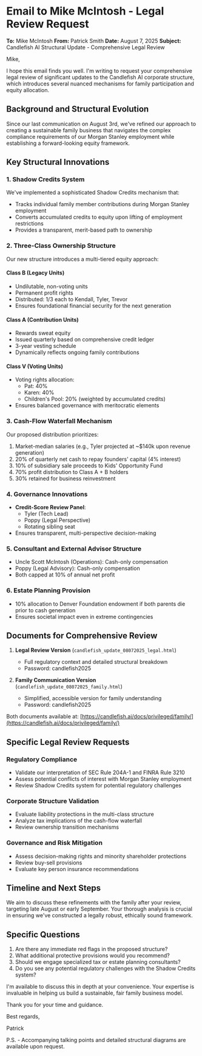 # Email to Mike McIntosh - Legal Review Request

**To:** Mike McIntosh
**From:** Patrick Smith
**Date:** August 7, 2025
**Subject:** Candlefish AI Structural Update - Comprehensive Legal Review

Mike,

I hope this email finds you well. I'm writing to request your comprehensive legal review of significant updates to the Candlefish AI corporate structure, which introduces several nuanced mechanisms for family participation and equity allocation.

## Background and Structural Evolution

Since our last communication on August 3rd, we've refined our approach to creating a sustainable family business that navigates the complex compliance requirements of our Morgan Stanley employment while establishing a forward-looking equity framework.

## Key Structural Innovations

### 1. Shadow Credits System

We've implemented a sophisticated Shadow Credits mechanism that:

- Tracks individual family member contributions during Morgan Stanley employment
- Converts accumulated credits to equity upon lifting of employment restrictions
- Provides a transparent, merit-based path to ownership

### 2. Three-Class Ownership Structure

Our new structure introduces a multi-tiered equity approach:

#### Class B (Legacy Units)

- Undilutable, non-voting units
- Permanent profit rights
- Distributed: 1/3 each to Kendall, Tyler, Trevor
- Ensures foundational financial security for the next generation

#### Class A (Contribution Units)

- Rewards sweat equity
- Issued quarterly based on comprehensive credit ledger
- 3-year vesting schedule
- Dynamically reflects ongoing family contributions

#### Class V (Voting Units)

- Voting rights allocation:
  - Pat: 40%
  - Karen: 40%
  - Children's Pool: 20% (weighted by accumulated credits)
- Ensures balanced governance with meritocratic elements

### 3. Cash-Flow Waterfall Mechanism

Our proposed distribution prioritizes:

1. Market-median salaries (e.g., Tyler projected at ~$140k upon revenue generation)
2. 20% of quarterly net cash to repay founders' capital (4% interest)
3. 10% of subsidiary sale proceeds to Kids' Opportunity Fund
4. 70% profit distribution to Class A + B holders
5. 30% retained for business reinvestment

### 4. Governance Innovations

- **Credit-Score Review Panel**:
  - Tyler (Tech Lead)
  - Poppy (Legal Perspective)
  - Rotating sibling seat
- Ensures transparent, multi-perspective decision-making

### 5. Consultant and External Advisor Structure

- Uncle Scott McIntosh (Operations): Cash-only compensation
- Poppy (Legal Advisory): Cash-only compensation
- Both capped at 10% of annual net profit

### 6. Estate Planning Provision

- 10% allocation to Denver Foundation endowment if both parents die prior to cash generation
- Ensures societal impact even in extreme contingencies

## Documents for Comprehensive Review

1. **Legal Review Version** (`candlefish_update_08072025_legal.html`)
   - Full regulatory context and detailed structural breakdown
   - Password: candlefish2025

2. **Family Communication Version** (`candlefish_update_08072025_family.html`)
   - Simplified, accessible version for family understanding
   - Password: candlefish2025

Both documents available at: [https://candlefish.ai/docs/privileged/family/](https://candlefish.ai/docs/privileged/family/)

## Specific Legal Review Requests

### Regulatory Compliance

- Validate our interpretation of SEC Rule 204A-1 and FINRA Rule 3210
- Assess potential conflicts of interest with Morgan Stanley employment
- Review Shadow Credits system for potential regulatory challenges

### Corporate Structure Validation

- Evaluate liability protections in the multi-class structure
- Analyze tax implications of the cash-flow waterfall
- Review ownership transition mechanisms

### Governance and Risk Mitigation

- Assess decision-making rights and minority shareholder protections
- Review buy-sell provisions
- Evaluate key person insurance recommendations

## Timeline and Next Steps

We aim to discuss these refinements with the family after your review, targeting late August or early September. Your thorough analysis is crucial in ensuring we've constructed a legally robust, ethically sound framework.

## Specific Questions

1. Are there any immediate red flags in the proposed structure?
2. What additional protective provisions would you recommend?
3. Should we engage specialized tax or estate planning consultants?
4. Do you see any potential regulatory challenges with the Shadow Credits system?

I'm available to discuss this in depth at your convenience. Your expertise is invaluable in helping us build a sustainable, fair family business model.

Thank you for your time and guidance.

Best regards,

Patrick

P.S. - Accompanying talking points and detailed structural diagrams are available upon request.
